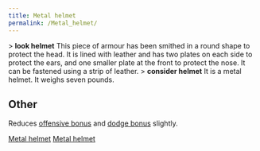 ```yaml
---
title: Metal helmet
permalink: /Metal_helmet/
---
```


\> **look helmet**
This piece of armour has been smithed in a round shape to protect the
head. It
is lined with leather and has two plates on each side to protect the
ears, and
one smaller plate at the front to protect the nose. It can be fastened
using a
strip of leather.
\> **consider helmet**
It is a metal helmet.
It weighs seven pounds.

## Other

Reduces [offensive bonus](offensive_bonus "wikilink") and [dodge
bonus](dodge_bonus "wikilink") slightly.

[Metal helmet](Category:_Metal_equipment "wikilink") [Metal
helmet](Category:_Head_items "wikilink")